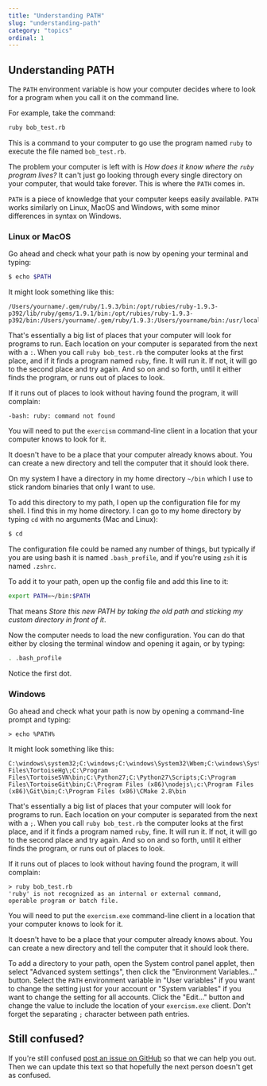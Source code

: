 ```yaml
---
title: "Understanding PATH"
slug: "understanding-path"
category: "topics"
ordinal: 1
---
```


## Understanding PATH

The `PATH` environment variable is how your computer decides where to look for a program when you call it on the command line.

For example, take the command:

```bash
ruby bob_test.rb
```

This is a command to your computer to go use the program named `ruby` to execute the file named `bob_test.rb`.

The problem your computer is left with is _How does it know where the `ruby` program lives?_ It can't just go looking through every single directory on your computer, that would take forever. This is where the `PATH` comes in.

`PATH` is a piece of knowledge that your computer keeps easily available.  `PATH` works similarly on Linux, MacOS and Windows, with some minor differences in syntax on Windows.

### Linux or MacOS

Go ahead and check what your path is now by opening your terminal and typing:

```bash
$ echo $PATH
```

It might look something like this:

```plain
/Users/yourname/.gem/ruby/1.9.3/bin:/opt/rubies/ruby-1.9.3-p392/lib/ruby/gems/1.9.1/bin:/opt/rubies/ruby-1.9.3-p392/bin:/Users/yourname/.gem/ruby/1.9.3:/Users/yourname/bin:/usr/local/bin:/usr/bin:/usr/local/share/npm/bin:/usr/local/go/bin:/Users/yourname/code/go/bin:/bin:/usr/sbin:/sbin:/usr/texbin
```

That's essentially a big list of places that your computer will look for programs to run. Each location on your computer is separated from the next with a `:`. When you call `ruby bob_test.rb` the computer looks at the first place, and if it finds a program named `ruby`, fine. It will run it. If not, it will go to the second place and try again. And so on and so forth, until it either finds the program, or runs out of places to look.

If it runs out of places to look without having found the program, it will complain:

```plain
-bash: ruby: command not found
```

You will need to put the `exercism` command-line client in a location that your computer knows to look for it.

It doesn't have to be a place that your computer already knows about. You can create a new directory and tell the computer that it should look there.

On my system I have a directory in my home directory `~/bin` which I use to stick random binaries that only I want to use.

To add this directory to my path, I open up the configuration file for my shell. I find this in my home directory. I can go to my home directory by typing `cd` with no arguments (Mac and Linux):

```bash
$ cd
```

The configuration file could be named any number of things, but typically if you are using bash it is named `.bash_profile`, and if you're using `zsh` it is named `.zshrc`.

To add it to your path, open up the config file and add this line to it:

```bash
export PATH=~/bin:$PATH
```

That means _Store this new PATH by taking the old path and sticking my custom directory in front of it_.

Now the computer needs to load the new configuration. You can do that either by closing the terminal window and opening it again, or by typing:

```bash
. .bash_profile
```

Notice the first dot.

### Windows

Go ahead and check what your path is now by opening a command-line prompt and typing:

```plain
> echo %PATH%
```

It might look something like this:

```plain
C:\windows\system32;C:\windows;C:\windows\System32\Wbem;C:\windows\System32\WindowsPowerShell\v1.0\;C:\Program Files\TortoiseHg\;C:\Program Files\TortoiseSVN\bin;C:\Python27;C:\Python27\Scripts;C:\Program Files\TortoiseGit\bin;C:\Program Files (x86)\nodejs\;c:\Program Files (x86)\Git\bin;C:\Program Files (x86)\CMake 2.8\bin 
```

That's essentially a big list of places that your computer will look for programs to run. Each location on your computer is separated from the next with a `;`. When you call `ruby bob_test.rb` the computer looks at the first place, and if it finds a program named `ruby`, fine. It will run it. If not, it will go to the second place and try again. And so on and so forth, until it either finds the program, or runs out of places to look.

If it runs out of places to look without having found the program, it will complain:

```plain
> ruby bob_test.rb
'ruby' is not recognized as an internal or external command,
operable program or batch file.
```

You will need to put the `exercism.exe` command-line client in a location that your computer knows to look for it.

It doesn't have to be a place that your computer already knows about. You can create a new directory and tell the computer that it should look there.

To add a directory to your path, open the System control panel applet, then select "Advanced system settings", then click the "Environment Variables..." button.  Select the `PATH` environment variable in "User variables" if you want to change the setting just for your account or "System variables" if you want to change the setting for all accounts.  Click the "Edit..." button and change the value to include the location of your `exercism.exe` client.  Don't forget the separating `;` character between path entries.

## Still confused?

If you're still confused [post an issue on GitHub](https://github.com/exercism/exercism.io/issues) so that we can help you out. Then we can update this text so that hopefully the next person doesn't get as confused.
